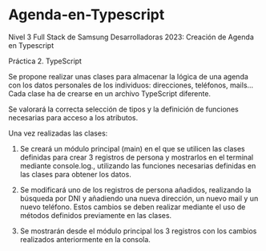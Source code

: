 # Agenda-en-Typescript
Nivel 3 Full Stack de Samsung Desarrolladoras 2023: Creación de Agenda en Typescript

Práctica 2. TypeScript

Se propone realizar unas clases para almacenar la lógica de una agenda con los datos personales de los individuos: direcciones, teléfonos, mails… Cada clase ha de crearse en un archivo TypeScript diferente.

Se valorará la correcta selección de tipos y la definición de funciones necesarias para acceso a los atributos.

Una vez realizadas las clases:
1. Se creará un módulo principal (main) en el que se utilicen las clases definidas para crear 3 registros de persona y mostrarlos en el terminal mediante console.log., utilizando las funciones necesarias definidas en las clases para obtener los datos.

2. Se modificará uno de los registros de persona añadidos, realizando la búsqueda por DNI y añadiendo una nueva dirección, un nuevo mail y un nuevo teléfono. Estos cambios se deben realizar mediante el uso de métodos definidos previamente en las clases.

3. Se mostrarán desde el módulo principal los 3 registros con los cambios realizados anteriormente en la consola.
